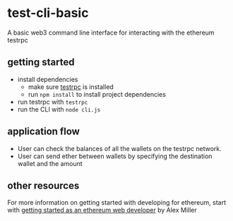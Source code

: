 # test-cli-basic
A basic web3 command line interface for interacting with the ethereum testrpc 

## getting started
* install dependencies
  * make sure [testrpc](https://github.com/ethereumjs/testrpc) is installed
  * run `npm install` to install project dependencies 
* run testrpc with `testrpc`
* run the CLI with `node cli.js`

## application flow
* User can check the balances of all the wallets on the testrpc network.
* User can send ether between wallets by specifying the destination wallet and the amount

## other resources
For more information on getting started with developing for ethereum, start with [getting started as an ethereum web developer](https://hackernoon.com/getting-started-as-an-ethereum-web-developer-9a2a4ab47baf) by Alex Miller
